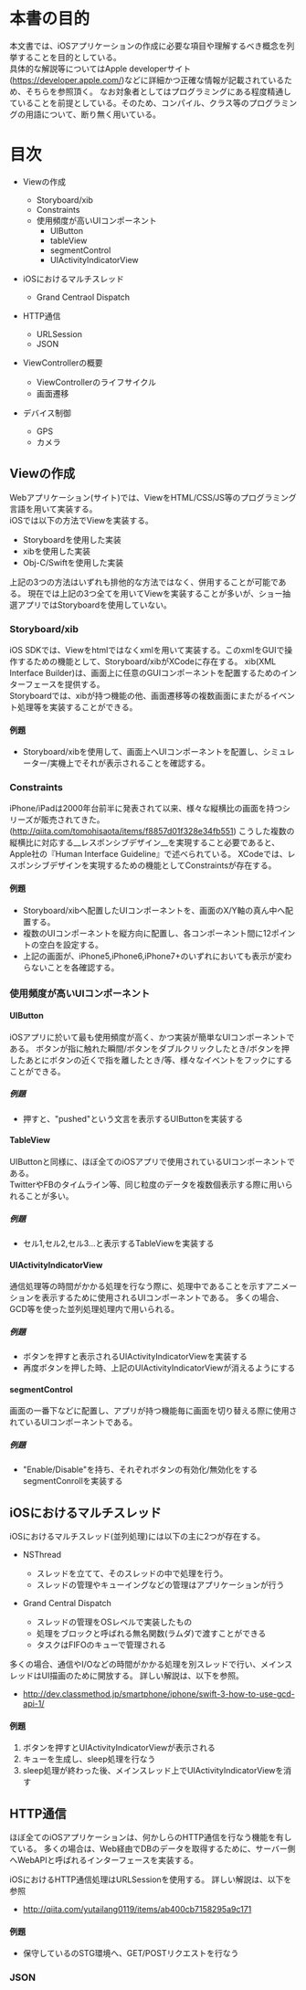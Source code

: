 
# 本書の目的
本文書では、iOSアプリケーションの作成に必要な項目や理解するべき概念を列挙することを目的としている。  
具体的な解説等についてはApple developerサイト(https://developer.apple.com/)などに詳細かつ正確な情報が記載されているため、そちらを参照頂く。
なお対象者としてはプログラミングにある程度精通していることを前提としている。そのため、コンパイル、クラス等のプログラミングの用語について、断り無く用いている。

# 目次
- Viewの作成
  - Storyboard/xib
  - Constraints
  - 使用頻度が高いUIコンポーネント
    - UIButton
    - tableView
    - segmentControl
    - UIActivityIndicatorView

- iOSにおけるマルチスレッド
  - Grand Centraol Dispatch

- HTTP通信
  - URLSession
  - JSON

- ViewControllerの概要
  - ViewControllerのライフサイクル
  - 画面遷移

- デバイス制御
  - GPS
  - カメラ

## Viewの作成
Webアプリケーション(サイト)では、ViewをHTML/CSS/JS等のプログラミング言語を用いて実装する。  
iOSでは以下の方法でViewを実装する。

- Storyboardを使用した実装
- xibを使用した実装
- Obj-C/Swiftを使用した実装

上記の3つの方法はいずれも排他的な方法ではなく、併用することが可能である。
現在では上記の3つ全てを用いてViewを実装することが多いが、ショー抽選アプリではStoryboardを使用していない。

### Storyboard/xib
iOS SDKでは、Viewをhtmlではなくxmlを用いて実装する。このxmlをGUIで操作するための機能として、Storyboard/xibがXCodeに存在する。
xib(XML Interface Builder)は、画面上に任意のGUIコンポーネントを配置するためのインターフェースを提供する。  
Storyboardでは、xibが持つ機能の他、画面遷移等の複数画面にまたがるイベント処理等を実装することができる。

#### 例題
- Storyboard/xibを使用して、画面上へUIコンポーネントを配置し、シミュレーター/実機上でそれが表示されることを確認する。

### Constraints
iPhone/iPadは2000年台前半に発表されて以来、様々な縦横比の画面を持つシリーズが販売されてきた。(http://qiita.com/tomohisaota/items/f8857d01f328e34fb551)
こうした複数の縦横比に対応する__レスポンシブデザイン__を実現すること必要であると、Apple社の『Human Interface Guideline』で述べられている。
XCodeでは、レスポンシブデザインを実現するための機能としてConstraintsが存在する。

#### 例題
- Storyboard/xibへ配置したUIコンポーネントを、画面のX/Y軸の真ん中へ配置する。
- 複数のUIコンポーネントを縦方向に配置し、各コンポーネント間に12ポイントの空白を設定する。
- 上記の画面が、iPhone5,iPhone6,iPhone7+のいずれにおいても表示が変わらないことを各確認する。

### 使用頻度が高いUIコンポーネント
#### UIButton
iOSアプリに於いて最も使用頻度が高く、かつ実装が簡単なUIコンポーネントである。
ボタンが指に触れた瞬間/ボタンをダブルクリックしたとき/ボタンを押したあとにボタンの近くで指を離したとき/等、様々なイベントをフックにすることができる。

##### 例題
- 押すと、"pushed"という文言を表示するUIButtonを実装する

#### TableView
UIButtonと同様に、ほぼ全てのiOSアプリで使用されているUIコンポーネントである。  
TwitterやFBのタイムライン等、同じ粒度のデータを複数個表示する際に用いられることが多い。

##### 例題
- セル1,セル2,セル3...と表示するTableViewを実装する

#### UIActivityIndicatorView
通信処理等の時間がかかる処理を行なう際に、処理中であることを示すアニメーションを表示するために使用されるUIコンポーネントである。
多くの場合、GCD等を使った並列処理処理内で用いられる。

##### 例題
- ボタンを押すと表示されるUIActivityIndicatorViewを実装する
- 再度ボタンを押した時、上記のUIActivityIndicatorViewが消えるようにする

#### segmentControl
画面の一番下などに配置し、アプリが持つ機能毎に画面を切り替える際に使用されているUIコンポーネントである。

##### 例題
- "Enable/Disable"を持ち、それぞれボタンの有効化/無効化をするsegmentConrollを実装する

## iOSにおけるマルチスレッド
iOSにおけるマルチスレッド(並列処理)には以下の主に2つが存在する。

- NSThread
    - スレッドを立てて、そのスレッドの中で処理を行う。
    - スレッドの管理やキューイングなどの管理はアプリケーションが行う

- Grand Central Dispatch
    - スレッドの管理をOSレベルで実装したもの
    - 処理をブロックと呼ばれる無名関数(ラムダ)で渡すことができる
    - タスクはFIFOのキューで管理される

多くの場合、通信やI/Oなどの時間がかかる処理を別スレッドで行い、メインスレッドはUI描画のために開放する。
詳しい解説は、以下を参照。
- http://dev.classmethod.jp/smartphone/iphone/swift-3-how-to-use-gcd-api-1/

#### 例題
1.  ボタンを押すとUIActivityIndicatorViewが表示される
2.  キューを生成し、sleep処理を行なう
3.  sleep処理が終わった後、メインスレッド上でUIActivityIndicatorViewを消す

## HTTP通信
ほぼ全てのiOSアプリケーションは、何かしらのHTTP通信を行なう機能を有している。
多くの場合は、Web経由でDBのデータを取得するために、サーバー側へWebAPIと呼ばれるインターフェースを実装する。

iOSにおけるHTTP通信処理はURLSessionを使用する。
詳しい解説は、以下を参照
- http://qiita.com/yutailang0119/items/ab400cb7158295a9c171

#### 例題
- 保守しているのSTG環境へ、GET/POSTリクエストを行なう

### JSON

















